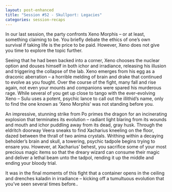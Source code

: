 ```yaml
---
layout: post-enhanced
title: "Session #52 - Skullport: Legacies"
categories: session-recaps
---
```


In our last session, the party confronts Xeno Morphis – or at least, something claiming to be. You briefly debate the ethics of one’s own survival if taking life is the price to be paid. However, Xeno does not give you time to explore the topic further.

Seeing that he had been backed into a corner, Xeno chooses the nuclear option and douses himself in both ichor and irradiance, releasing his illusion and triggering the collapse of the lab. Xeno emerges from his egg as a draconic aberration – a horrible melding of brain and drake that continued to evolve as you fought. Over the course of the fight, many fall and rise again, not even your mounts and companions were spared his murderous rage. While several of you get up close to tango with the ever-evolving Xeno – Sulu uses a potent, psychic lance to call out the illithid’s name, only to find the one known as ‘Xeno Morphis’ was not standing before you.

An impressive, stunning strike from Po primes the dragon for an incinerating explosion that terminates its evolution – radiant light blaring from its wounds and mouth and ichor puddling away from its dead, gray husk. Through the eldritch doorway Veera sneaks to find Xacharius kneeling on the floor, dazed between the thrall of two anima crystals. Writhing within a decaying beholder’s brain and skull, a towering, psychic tadpole begins trying to ensare you. However, at Xacharius’ behest, you sacrifice some of your most precious magic items so that the dreary wizard can consume their magic and deliver a lethal beam unto the tadpol, rending it up the middle and ending your bloody trial.

It was in the final moments of this fight that a container opens in the ceiling and drenches kaladin in irradiance – kicking off a tumultuous evolution that you’ve seen several times before..
